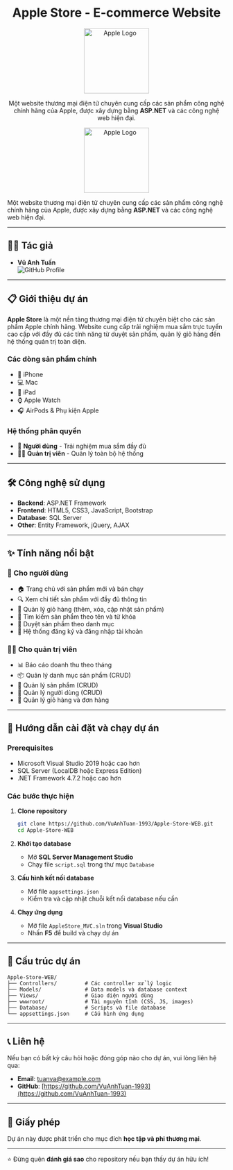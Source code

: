 <h1 align="center">Apple Store - E-commerce Website</h1>

<p align="center">
  <img src="https://upload.wikimedia.org/wikipedia/commons/thumb/f/fa/Apple_logo_black.svg/1000px-Apple_logo_black.svg.png" alt="Apple Logo" width="150"/>
</p>

<p align="center">
  Một website thương mại điện tử chuyên cung cấp các sản phẩm công nghệ chính hãng của Apple,  
  được xây dựng bằng <b>ASP.NET</b> và các công nghệ web hiện đại.
</p>
  

<p align="center">
  <img src="https://upload.wikimedia.org/wikipedia/commons/thumb/f/fa/Apple_logo_black.svg/1000px-Apple_logo_black.svg.png" alt="Apple Logo" width="150"/>
</p>

Một website thương mại điện tử chuyên cung cấp các sản phẩm công nghệ chính hãng của Apple, được xây dựng bằng **ASP.NET** và các công nghệ web hiện đại.


---

## 👨‍💻 Tác giả
- **Vũ Anh Tuấn**  
![GitHub Profile](https://img.shields.io/badge/GitHub-Profile-blue?logo=github)  

---

## 📋 Giới thiệu dự án
**Apple Store** là một nền tảng thương mại điện tử chuyên biệt cho các sản phẩm Apple chính hãng. Website cung cấp trải nghiệm mua sắm trực tuyến cao cấp với đầy đủ các tính năng từ duyệt sản phẩm, quản lý giỏ hàng đến hệ thống quản trị toàn diện.

### Các dòng sản phẩm chính
- 📱 iPhone  
- 💻 Mac  
- 📘 iPad  
- ⌚️ Apple Watch  
- 🎧 AirPods & Phụ kiện Apple  

### Hệ thống phân quyền
- 👤 **Người dùng** - Trải nghiệm mua sắm đầy đủ  
- 👨‍💼 **Quản trị viên** - Quản lý toàn bộ hệ thống  

---

## 🛠 Công nghệ sử dụng
- **Backend**: ASP.NET Framework  
- **Frontend**: HTML5, CSS3, JavaScript, Bootstrap  
- **Database**: SQL Server  
- **Other**: Entity Framework, jQuery, AJAX  

---

## ✨ Tính năng nổi bật

### 👤 Cho người dùng
- 🏠 Trang chủ với sản phẩm mới và bán chạy  
- 🔍 Xem chi tiết sản phẩm với đầy đủ thông tin  
- 🛒 Quản lý giỏ hàng (thêm, xóa, cập nhật sản phẩm)  
- 🔎 Tìm kiếm sản phẩm theo tên và từ khóa  
- 📂 Duyệt sản phẩm theo danh mục  
- 👥 Hệ thống đăng ký và đăng nhập tài khoản  

### 👨‍💼 Cho quản trị viên
- 📊 Báo cáo doanh thu theo tháng  
- 📦 Quản lý danh mục sản phẩm (CRUD)  
- 📱 Quản lý sản phẩm (CRUD)  
- 👥 Quản lý người dùng (CRUD)  
- 🛒 Quản lý giỏ hàng và đơn hàng  

---

## 🚀 Hướng dẫn cài đặt và chạy dự án

### Prerequisites
- Microsoft Visual Studio 2019 hoặc cao hơn  
- SQL Server (LocalDB hoặc Express Edition)  
- .NET Framework 4.7.2 hoặc cao hơn  

### Các bước thực hiện

1. **Clone repository**
   ```bash
   git clone https://github.com/VuAnhTuan-1993/Apple-Store-WEB.git
   cd Apple-Store-WEB
   ```

2. **Khởi tạo database**
   - Mở **SQL Server Management Studio**
   - Chạy file `script.sql` trong thư mục `Database`

3. **Cấu hình kết nối database**
   - Mở file `appsettings.json`
   - Kiểm tra và cập nhật chuỗi kết nối database nếu cần

4. **Chạy ứng dụng**
   - Mở file `AppleStore_MVC.sln` trong **Visual Studio**
   - Nhấn **F5** để build và chạy dự án

---

## 📂 Cấu trúc dự án
```
Apple-Store-WEB/
├── Controllers/         # Các controller xử lý logic
├── Models/              # Data models và database context
├── Views/               # Giao diện người dùng
├── wwwroot/             # Tài nguyên tĩnh (CSS, JS, images)
├── Database/            # Scripts và file database
└── appsettings.json     # Cấu hình ứng dụng
```

---

## 📞 Liên hệ
Nếu bạn có bất kỳ câu hỏi hoặc đóng góp nào cho dự án, vui lòng liên hệ qua:  
- **Email**: tuanva@example.com  
- **GitHub**: [https://github.com/VuAnhTuan-1993](https://github.com/VuAnhTuan-1993)  

---

## 📄 Giấy phép
Dự án này được phát triển cho mục đích **học tập và phi thương mại**.

---

⭐ Đừng quên **đánh giá sao** cho repository nếu bạn thấy dự án hữu ích!
